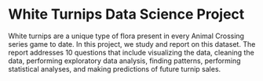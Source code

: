 # White Turnips Data Science Project
White turnips are a unique type of flora present in every Animal Crossing series game to date. In this project, we study and report on this dataset. The report addresses 10 questions that include visualizing the data, cleaning the data, performing exploratory data analysis, finding patterns, performing statistical analyses, and making predictions of future turnip sales.
